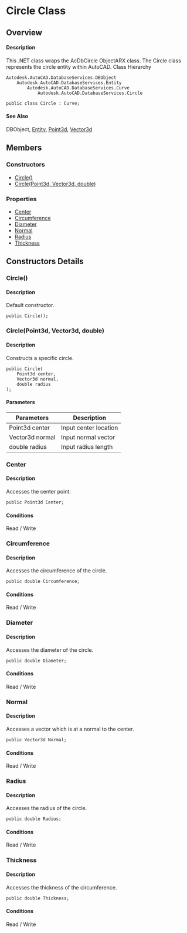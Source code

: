 # Circle Class

## Overview

#### Description
This .NET class wraps the AcDbCircle ObjectARX class. The Circle class represents the circle entity within AutoCAD.
Class Hierarchy
```text
Autodesk.AutoCAD.DatabaseServices.DBObject
    Autodesk.AutoCAD.DatabaseServices.Entity
        Autodesk.AutoCAD.DatabaseServices.Curve
            Autodesk.AutoCAD.DatabaseServices.Circle
```

```text
public class Circle : Curve;
```

#### See Also
DBObject, [Entity](Autodesk_AutoCAD_DatabaseServices_Entity.md "Entity Class"), [Point3d](Autodesk_AutoCAD_Geometry_Point3d.md), [Vector3d](Autodesk_AutoCAD_Geometry_Vector3d.md)

## Members

### Constructors

- [Circle()](#circle())
- [Circle(Point3d, Vector3d, double)](#circle(point3d,-vector3d,-double))

### Properties

- [Center](#center)
- [Circumference](#circumference)
- [Diameter](#diameter)
- [Normal](#normal)
- [Radius](#radius)
- [Thickness](#thickness)


## Constructors Details

### Circle()

#### Description
Default constructor.
```text
public Circle();
```

### Circle(Point3d, Vector3d, double)

#### Description
Constructs a specific circle.
```text
public Circle(
    Point3d center, 
    Vector3d normal, 
    double radius
);
```

#### Parameters
| Parameters | Description |
| --- | --- |
| Point3d center | Input center location |
| Vector3d normal | Input normal vector |
| double radius | Input radius length |

### Center

#### Description
Accesses the center point.
```text
public Point3d Center;
```

#### Conditions
Read / Write
### Circumference

#### Description
Accesses the circumference of the circle.
```text
public double Circumference;
```

#### Conditions
Read / Write
### Diameter

#### Description
Accesses the diameter of the circle.
```text
public double Diameter;
```

#### Conditions
Read / Write
### Normal

#### Description
Accesses a vector which is at a normal to the center.
```text
public Vector3d Normal;
```

#### Conditions
Read / Write
### Radius

#### Description
Accesses the radius of the circle.
```text
public double Radius;
```

#### Conditions
Read / Write
### Thickness

#### Description
Accesses the thickness of the circumference.
```text
public double Thickness;
```

#### Conditions
Read / Write